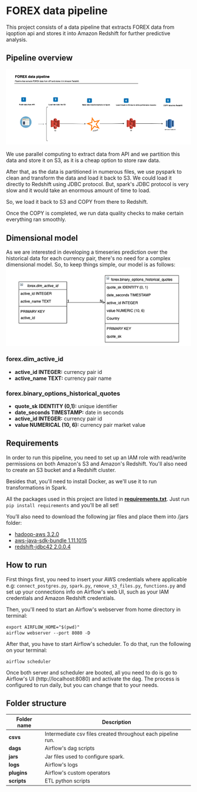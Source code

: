 # FOREX data pipeline

This project consists of a data pipeline that extracts FOREX data from iqoption api and stores it into Amazon Redshift for further predictive analysis.


## Pipeline overview


![](./forex_data_pipeline.png)

We use parallel computing to extract data from API and we partition this data and store it on S3, as it is a cheap option to store raw data.

After that, as the data is partitioned in numerous files, we use pyspark to clean and transform the data and load it back to S3. We could load it directly to Redshift using JDBC protocol. But, spark's JDBC protocol is very slow and it would take an enormous amount of time to load.

So, we load it back to S3 and COPY from there to Redshift.

Once the COPY is completed, we run data quality checks to make certain everything ran smoothly.

## Dimensional model

As we are interested in developing a timeseries prediction over the historical data for each currency pair, there's no need for a complex dimensional model. So, to keep things simple, our model is as follows:
![](./forex_dimensional_model.png)

### forex.dim_active_id
- **active_id INTEGER:** currency pair id
- **active_name TEXT:** currency pair name

### forex.binary_options_historical_quotes
- **quote_sk IDENTITY (0,1):** unique identifier
- **date_seconds TIMESTAMP:** date in seconds
- **active_id INTEGER:** currency pair id
- **value NUMERICAL (10, 6):** currency pair market value

## Requirements

In order to run this pipeline, you need to set up an IAM role with read/write permissions on both Amazon's S3 and Amazon's Redshift. You'll also need to create an S3 bucket and a Redshift cluster.

Besides that, you'll need to install Docker, as we'll use it to run transformations in Spark.

All the packages used in this project are listed in [**requirements.txt**](https://gitlab.com/projetos-di/valor-do-evento/blob/master/csv_handler/README.md). Just run `pip install requirements` and you'll be all set!

You’ll also need to download the following jar files and place them into /jars folder:

- [hadoop-aws 3.2.0](https://mvnrepository.com/artifact/org.apache.hadoop/hadoop-aws/3.2.0)
- [aws-java-sdk-bundle 1.11.1015](https://mvnrepository.com/artifact/com.amazonaws/aws-java-sdk-bundle/1.11.1015)
- [redshift-jdbc42 2.0.0.4](https://mvnrepository.com/artifact/com.amazon.redshift/redshift-jdbc42/2.0.0.4)


## How to run

First things first, you need to insert your AWS credentials where applicable e.g: `connect_postgres.py`, `spark.py`, `remove_s3_files.py`,  `functions.py` and set up your connections info on Airflow's web UI, such as your IAM credentials and Amazon Redshift credentials.

Then, you'll need to start an Airflow's webserver from home directory in terminal:

```
export AIRFLOW_HOME="$(pwd)"
airflow webserver --port 8080 -D
```

After that, you have to start Airflow's scheduler. To do that, run the following on your terminal:
```
airflow scheduler
```

Once both server and scheduler are booted, all you need to do is go to Airflow's UI (http://localhost:8080) and activate the dag. The process is configured to run daily, but you can change that to your needs.

## Folder structure
Folder name | Description
----------------|--------------------
**csvs** | Intermediate csv files created throughout each pipeline run.
**dags** | Airflow's dag scripts
**jars** | Jar files used to configure spark.
**logs** | Airflow's logs
**plugins** | Airflow's custom operators
**scripts** | ETL python scripts
